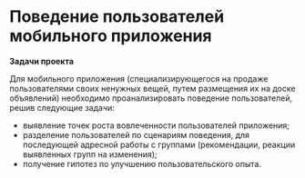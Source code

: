 # Поведение пользователей мобильного приложения  
**Задачи проекта**

Для мобильного приложения (специализирующегося на продаже пользователями своих ненужных вещей, путем размещения их на доске объявлений) необходимо проанализировать поведение пользователей, решив следующие задачи:

- выявление точек роста  вовлеченности пользователей приложения;
- разделение пользователей по сценариям поведения, для последующей адресной работы с группами (рекомендации, реакции выявленных групп на изменения);
- получение гипотез по улучшению пользовательского опыта.
